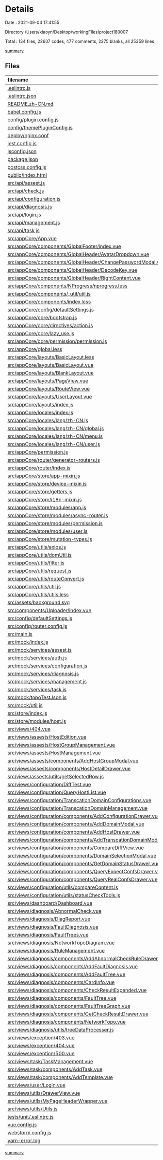 # Details

Date : 2021-09-04 17:41:55

Directory /Users/xiaoyn/Desktop/workingFiles/project180007

Total : 134 files,  22607 codes, 477 comments, 2275 blanks, all 25359 lines

[summary](results.md)

## Files
| filename | language | code | comment | blank | total |
| :--- | :--- | ---: | ---: | ---: | ---: |
| [.eslintrc.js](/.eslintrc.js) | JavaScript | 75 | 0 | 1 | 76 |
| [.eslintrc.json](/.eslintrc.json) | JSON | 5 | 0 | 1 | 6 |
| [README.zh-CN.md](/README.zh-CN.md) | Markdown | 37 | 0 | 18 | 55 |
| [babel.config.js](/babel.config.js) | JavaScript | 24 | 3 | 4 | 31 |
| [config/plugin.config.js](/config/plugin.config.js) | JavaScript | 42 | 3 | 5 | 50 |
| [config/themePluginConfig.js](/config/themePluginConfig.js) | JavaScript | 114 | 0 | 2 | 116 |
| [deploy/nginx.conf](/deploy/nginx.conf) | Properties | 18 | 6 | 5 | 29 |
| [jest.config.js](/jest.config.js) | JavaScript | 20 | 4 | 0 | 24 |
| [jsconfig.json](/jsconfig.json) | JSON | 8 | 3 | 1 | 12 |
| [package.json](/package.json) | JSON | 65 | 0 | 1 | 66 |
| [postcss.config.js](/postcss.config.js) | JavaScript | 5 | 0 | 1 | 6 |
| [public/index.html](/public/index.html) | HTML | 25 | 0 | 1 | 26 |
| [src/api/assest.js](/src/api/assest.js) | JavaScript | 138 | 4 | 11 | 153 |
| [src/api/check.js](/src/api/check.js) | JavaScript | 110 | 17 | 4 | 131 |
| [src/api/configuration.js](/src/api/configuration.js) | JavaScript | 114 | 15 | 5 | 134 |
| [src/api/diagnosis.js](/src/api/diagnosis.js) | JavaScript | 130 | 29 | 3 | 162 |
| [src/api/login.js](/src/api/login.js) | JavaScript | 42 | 0 | 6 | 48 |
| [src/api/management.js](/src/api/management.js) | JavaScript | 39 | 4 | 7 | 50 |
| [src/api/task.js](/src/api/task.js) | JavaScript | 83 | 18 | 5 | 106 |
| [src/appCore/App.vue](/src/appCore/App.vue) | Vue | 24 | 0 | 4 | 28 |
| [src/appCore/components/GlobalFooter/index.vue](/src/appCore/components/GlobalFooter/index.vue) | Vue | 26 | 0 | 3 | 29 |
| [src/appCore/components/GlobalHeader/AvatarDropdown.vue](/src/appCore/components/GlobalHeader/AvatarDropdown.vue) | Vue | 93 | 3 | 4 | 100 |
| [src/appCore/components/GlobalHeader/ChangePasswordModal.vue](/src/appCore/components/GlobalHeader/ChangePasswordModal.vue) | Vue | 76 | 1 | 2 | 79 |
| [src/appCore/components/GlobalHeader/DecodeKey.vue](/src/appCore/components/GlobalHeader/DecodeKey.vue) | Vue | 76 | 1 | 2 | 79 |
| [src/appCore/components/GlobalHeader/RightContent.vue](/src/appCore/components/GlobalHeader/RightContent.vue) | Vue | 52 | 0 | 3 | 55 |
| [src/appCore/components/NProgress/nprogress.less](/src/appCore/components/NProgress/nprogress.less) | Less | 59 | 3 | 15 | 77 |
| [src/appCore/components/_util/util.js](/src/appCore/components/_util/util.js) | JavaScript | 26 | 17 | 4 | 47 |
| [src/appCore/components/index.less](/src/appCore/components/index.less) | Less | 4 | 1 | 1 | 6 |
| [src/appCore/config/defaultSettings.js](/src/appCore/config/defaultSettings.js) | JavaScript | 17 | 14 | 3 | 34 |
| [src/appCore/core/bootstrap.js](/src/appCore/core/bootstrap.js) | JavaScript | 25 | 1 | 3 | 29 |
| [src/appCore/core/directives/action.js](/src/appCore/core/directives/action.js) | JavaScript | 19 | 13 | 3 | 35 |
| [src/appCore/core/lazy_use.js](/src/appCore/core/lazy_use.js) | JavaScript | 102 | 2 | 7 | 111 |
| [src/appCore/core/permission/permission.js](/src/appCore/core/permission/permission.js) | JavaScript | 46 | 5 | 5 | 56 |
| [src/appCore/global.less](/src/appCore/global.less) | Less | 132 | 3 | 19 | 154 |
| [src/appCore/layouts/BasicLayout.less](/src/appCore/layouts/BasicLayout.less) | Less | 29 | 0 | 8 | 37 |
| [src/appCore/layouts/BasicLayout.vue](/src/appCore/layouts/BasicLayout.vue) | Vue | 121 | 15 | 9 | 145 |
| [src/appCore/layouts/BlankLayout.vue](/src/appCore/layouts/BlankLayout.vue) | Vue | 12 | 0 | 5 | 17 |
| [src/appCore/layouts/PageView.vue](/src/appCore/layouts/PageView.vue) | Vue | 10 | 0 | 3 | 13 |
| [src/appCore/layouts/RouteView.vue](/src/appCore/layouts/RouteView.vue) | Vue | 29 | 0 | 2 | 31 |
| [src/appCore/layouts/UserLayout.vue](/src/appCore/layouts/UserLayout.vue) | Vue | 148 | 0 | 22 | 170 |
| [src/appCore/layouts/index.js](/src/appCore/layouts/index.js) | JavaScript | 6 | 0 | 2 | 8 |
| [src/appCore/locales/index.js](/src/appCore/locales/index.js) | JavaScript | 46 | 3 | 11 | 60 |
| [src/appCore/locales/lang/zh-CN.js](/src/appCore/locales/lang/zh-CN.js) | JavaScript | 20 | 0 | 5 | 25 |
| [src/appCore/locales/lang/zh-CN/global.js](/src/appCore/locales/lang/zh-CN/global.js) | JavaScript | 6 | 0 | 1 | 7 |
| [src/appCore/locales/lang/zh-CN/menu.js](/src/appCore/locales/lang/zh-CN/menu.js) | JavaScript | 59 | 0 | 1 | 60 |
| [src/appCore/locales/lang/zh-CN/user.js](/src/appCore/locales/lang/zh-CN/user.js) | JavaScript | 43 | 0 | 1 | 44 |
| [src/appCore/permission.js](/src/appCore/permission.js) | JavaScript | 64 | 16 | 5 | 85 |
| [src/appCore/router/generator-routers.js](/src/appCore/router/generator-routers.js) | JavaScript | 103 | 45 | 12 | 160 |
| [src/appCore/router/index.js](/src/appCore/router/index.js) | JavaScript | 13 | 2 | 4 | 19 |
| [src/appCore/store/app-mixin.js](/src/appCore/store/app-mixin.js) | JavaScript | 29 | 0 | 4 | 33 |
| [src/appCore/store/device-mixin.js](/src/appCore/store/device-mixin.js) | JavaScript | 9 | 0 | 3 | 12 |
| [src/appCore/store/getters.js](/src/appCore/store/getters.js) | JavaScript | 15 | 0 | 2 | 17 |
| [src/appCore/store/i18n-mixin.js](/src/appCore/store/i18n-mixin.js) | JavaScript | 14 | 0 | 3 | 17 |
| [src/appCore/store/modules/app.js](/src/appCore/store/modules/app.js) | JavaScript | 96 | 1 | 3 | 100 |
| [src/appCore/store/modules/async-router.js](/src/appCore/store/modules/async-router.js) | JavaScript | 26 | 3 | 3 | 32 |
| [src/appCore/store/modules/permission.js](/src/appCore/store/modules/permission.js) | JavaScript | 57 | 16 | 6 | 79 |
| [src/appCore/store/modules/user.js](/src/appCore/store/modules/user.js) | JavaScript | 84 | 6 | 12 | 102 |
| [src/appCore/store/mutation-types.js](/src/appCore/store/mutation-types.js) | JavaScript | 21 | 0 | 4 | 25 |
| [src/appCore/utils/axios.js](/src/appCore/utils/axios.js) | JavaScript | 29 | 0 | 5 | 34 |
| [src/appCore/utils/domUtil.js](/src/appCore/utils/domUtil.js) | JavaScript | 18 | 1 | 3 | 22 |
| [src/appCore/utils/filter.js](/src/appCore/utils/filter.js) | JavaScript | 17 | 0 | 4 | 21 |
| [src/appCore/utils/request.js](/src/appCore/utils/request.js) | JavaScript | 78 | 9 | 9 | 96 |
| [src/appCore/utils/routeConvert.js](/src/appCore/utils/routeConvert.js) | JavaScript | 20 | 1 | 10 | 31 |
| [src/appCore/utils/util.js](/src/appCore/utils/util.js) | JavaScript | 76 | 11 | 10 | 97 |
| [src/appCore/utils/utils.less](/src/appCore/utils/utils.less) | Less | 46 | 2 | 2 | 50 |
| [src/assets/background.svg](/src/assets/background.svg) | XML | 68 | 1 | 0 | 69 |
| [src/components/Uploader/index.vue](/src/components/Uploader/index.vue) | Vue | 77 | 1 | 6 | 84 |
| [src/config/defaultSettings.js](/src/config/defaultSettings.js) | JavaScript | 3 | 1 | 1 | 5 |
| [src/config/router.config.js](/src/config/router.config.js) | JavaScript | 320 | 11 | 6 | 337 |
| [src/main.js](/src/main.js) | JavaScript | 28 | 7 | 8 | 43 |
| [src/mock/index.js](/src/mock/index.js) | JavaScript | 16 | 2 | 3 | 21 |
| [src/mock/services/assest.js](/src/mock/services/assest.js) | JavaScript | 131 | 0 | 17 | 148 |
| [src/mock/services/auth.js](/src/mock/services/auth.js) | JavaScript | 36 | 0 | 8 | 44 |
| [src/mock/services/configuration.js](/src/mock/services/configuration.js) | JavaScript | 325 | 0 | 5 | 330 |
| [src/mock/services/diagnosis.js](/src/mock/services/diagnosis.js) | JavaScript | 264 | 3 | 19 | 286 |
| [src/mock/services/management.js](/src/mock/services/management.js) | JavaScript | 104 | 13 | 11 | 128 |
| [src/mock/services/task.js](/src/mock/services/task.js) | JavaScript | 174 | 2 | 17 | 193 |
| [src/mock/topoTestJson.js](/src/mock/topoTestJson.js) | JavaScript | 245 | 1 | 1 | 247 |
| [src/mock/util.js](/src/mock/util.js) | JavaScript | 35 | 0 | 4 | 39 |
| [src/store/index.js](/src/store/index.js) | JavaScript | 20 | 3 | 8 | 31 |
| [src/store/modules/host.js](/src/store/modules/host.js) | JavaScript | 22 | 0 | 4 | 26 |
| [src/views/404.vue](/src/views/404.vue) | Vue | 12 | 0 | 4 | 16 |
| [src/views/assests/HostEdition.vue](/src/views/assests/HostEdition.vue) | Vue | 195 | 6 | 5 | 206 |
| [src/views/assests/HostGroupManagement.vue](/src/views/assests/HostGroupManagement.vue) | Vue | 342 | 17 | 10 | 369 |
| [src/views/assests/HostManagement.vue](/src/views/assests/HostManagement.vue) | Vue | 313 | 3 | 8 | 324 |
| [src/views/assests/components/AddHostGroupModal.vue](/src/views/assests/components/AddHostGroupModal.vue) | Vue | 90 | 1 | 2 | 93 |
| [src/views/assests/components/HostDetailDrawer.vue](/src/views/assests/components/HostDetailDrawer.vue) | Vue | 123 | 0 | 3 | 126 |
| [src/views/assests/utils/getSelectedRow.js](/src/views/assests/utils/getSelectedRow.js) | JavaScript | 12 | 0 | 1 | 13 |
| [src/views/configuration/DiffTest.vue](/src/views/configuration/DiffTest.vue) | Vue | 246 | 5 | 4 | 255 |
| [src/views/configuration/QueryHostList.vue](/src/views/configuration/QueryHostList.vue) | Vue | 400 | 3 | 10 | 413 |
| [src/views/configuration/TranscationDomainConfigurations.vue](/src/views/configuration/TranscationDomainConfigurations.vue) | Vue | 437 | 7 | 7 | 451 |
| [src/views/configuration/TranscationDomainManagement.vue](/src/views/configuration/TranscationDomainManagement.vue) | Vue | 160 | 2 | 6 | 168 |
| [src/views/configuration/components/AddConfigurationDrawer.vue](/src/views/configuration/components/AddConfigurationDrawer.vue) | Vue | 240 | 2 | 3 | 245 |
| [src/views/configuration/components/AddDomainModal.vue](/src/views/configuration/components/AddDomainModal.vue) | Vue | 78 | 1 | 2 | 81 |
| [src/views/configuration/components/AddHostDrawer.vue](/src/views/configuration/components/AddHostDrawer.vue) | Vue | 210 | 3 | 2 | 215 |
| [src/views/configuration/components/AddTranscationDomainModal.vue](/src/views/configuration/components/AddTranscationDomainModal.vue) | Vue | 102 | 2 | 2 | 106 |
| [src/views/configuration/components/CompareDiffView.vue](/src/views/configuration/components/CompareDiffView.vue) | Vue | 92 | 0 | 4 | 96 |
| [src/views/configuration/components/DomainSelectionModal.vue](/src/views/configuration/components/DomainSelectionModal.vue) | Vue | 74 | 1 | 2 | 77 |
| [src/views/configuration/components/GetDomainStatusDrawer.vue](/src/views/configuration/components/GetDomainStatusDrawer.vue) | Vue | 113 | 0 | 6 | 119 |
| [src/views/configuration/components/QueryExpectConfsDrawer.vue](/src/views/configuration/components/QueryExpectConfsDrawer.vue) | Vue | 89 | 3 | 5 | 97 |
| [src/views/configuration/components/QueryRealConfsDrawer.vue](/src/views/configuration/components/QueryRealConfsDrawer.vue) | Vue | 216 | 2 | 7 | 225 |
| [src/views/configuration/utils/compareContent.js](/src/views/configuration/utils/compareContent.js) | JavaScript | 8 | 0 | 1 | 9 |
| [src/views/configuration/utils/statusCheckTools.js](/src/views/configuration/utils/statusCheckTools.js) | JavaScript | 23 | 2 | 2 | 27 |
| [src/views/dashboard/Dashboard.vue](/src/views/dashboard/Dashboard.vue) | Vue | 220 | 0 | 6 | 226 |
| [src/views/diagnosis/AbnormalCheck.vue](/src/views/diagnosis/AbnormalCheck.vue) | Vue | 252 | 1 | 7 | 260 |
| [src/views/diagnosis/DiagReport.vue](/src/views/diagnosis/DiagReport.vue) | Vue | 144 | 1 | 3 | 148 |
| [src/views/diagnosis/FaultDiagnosis.vue](/src/views/diagnosis/FaultDiagnosis.vue) | Vue | 392 | 13 | 4 | 409 |
| [src/views/diagnosis/FaultTrees.vue](/src/views/diagnosis/FaultTrees.vue) | Vue | 151 | 2 | 4 | 157 |
| [src/views/diagnosis/NetworkTopoDiagram.vue](/src/views/diagnosis/NetworkTopoDiagram.vue) | Vue | 100 | 0 | 3 | 103 |
| [src/views/diagnosis/RuleManagement.vue](/src/views/diagnosis/RuleManagement.vue) | Vue | 238 | 0 | 7 | 245 |
| [src/views/diagnosis/components/AddAbnormalCheckRuleDrawer.vue](/src/views/diagnosis/components/AddAbnormalCheckRuleDrawer.vue) | Vue | 95 | 1 | 5 | 101 |
| [src/views/diagnosis/components/AddFaultDiagnosis.vue](/src/views/diagnosis/components/AddFaultDiagnosis.vue) | Vue | 149 | 1 | 4 | 154 |
| [src/views/diagnosis/components/AddFaultTree.vue](/src/views/diagnosis/components/AddFaultTree.vue) | Vue | 81 | 1 | 4 | 86 |
| [src/views/diagnosis/components/CardInfo.vue](/src/views/diagnosis/components/CardInfo.vue) | Vue | 49 | 0 | 6 | 55 |
| [src/views/diagnosis/components/CheckResultExpanded.vue](/src/views/diagnosis/components/CheckResultExpanded.vue) | Vue | 45 | 0 | 4 | 49 |
| [src/views/diagnosis/components/FaultTree.vue](/src/views/diagnosis/components/FaultTree.vue) | Vue | 253 | 10 | 12 | 275 |
| [src/views/diagnosis/components/FaultTreeGraph.vue](/src/views/diagnosis/components/FaultTreeGraph.vue) | Vue | 13 | 0 | 5 | 18 |
| [src/views/diagnosis/components/GetCheckResultDrawer.vue](/src/views/diagnosis/components/GetCheckResultDrawer.vue) | Vue | 72 | 1 | 4 | 77 |
| [src/views/diagnosis/components/NetworkTopo.vue](/src/views/diagnosis/components/NetworkTopo.vue) | Vue | 150 | 3 | 12 | 165 |
| [src/views/diagnosis/utils/treeDataProcesser.js](/src/views/diagnosis/utils/treeDataProcesser.js) | JavaScript | 16 | 0 | 2 | 18 |
| [src/views/exception/403.vue](/src/views/exception/403.vue) | Vue | 19 | 0 | 2 | 21 |
| [src/views/exception/404.vue](/src/views/exception/404.vue) | Vue | 19 | 0 | 2 | 21 |
| [src/views/exception/500.vue](/src/views/exception/500.vue) | Vue | 19 | 0 | 2 | 21 |
| [src/views/task/TaskManagement.vue](/src/views/task/TaskManagement.vue) | Vue | 404 | 13 | 7 | 424 |
| [src/views/task/components/AddTask.vue](/src/views/task/components/AddTask.vue) | Vue | 112 | 1 | 5 | 118 |
| [src/views/task/components/AddTemplate.vue](/src/views/task/components/AddTemplate.vue) | Vue | 83 | 1 | 4 | 88 |
| [src/views/user/Login.vue](/src/views/user/Login.vue) | Vue | 191 | 3 | 15 | 209 |
| [src/views/utils/DrawerView.vue](/src/views/utils/DrawerView.vue) | Vue | 105 | 2 | 2 | 109 |
| [src/views/utils/MyPageHeaderWrapper.vue](/src/views/utils/MyPageHeaderWrapper.vue) | Vue | 41 | 1 | 3 | 45 |
| [src/views/utils/Utils.js](/src/views/utils/Utils.js) | JavaScript | 25 | 1 | 2 | 28 |
| [tests/unit/.eslintrc.js](/tests/unit/.eslintrc.js) | JavaScript | 5 | 0 | 1 | 6 |
| [vue.config.js](/vue.config.js) | JavaScript | 127 | 15 | 13 | 155 |
| [webstorm.config.js](/webstorm.config.js) | JavaScript | 3 | 0 | 1 | 4 |
| [yarn-error.log](/yarn-error.log) | Log | 10,376 | 0 | 1,577 | 11,953 |

[summary](results.md)